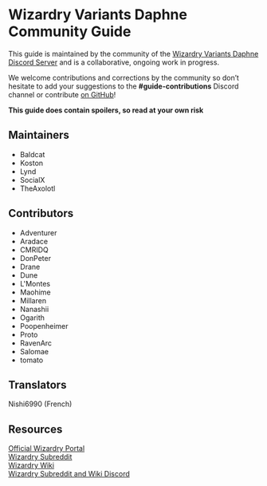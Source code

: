# Wizardry Variants Daphne Community Guide

This guide is maintained by the community of the [Wizardry Variants Daphne Discord Server](https://discord.gg/YjYmUCkBXK) and is a collaborative, ongoing work in progress.

We welcome contributions and corrections by the community so don’t hesitate to add your suggestions to the **#guide-contributions** Discord channel or contribute [on GitHub](https://github.com/itsnicksia/wizardry-daphne-guide)\!

**This guide does contain spoilers, so read at your own risk**

## Maintainers

- Baldcat
- Koston
- Lynd
- SocialX
- TheAxolotl

## Contributors

- Adventurer
- Aradace
- CMRIDQ
- DonPeter
- Drane
- Dune
- L'Montes
- Maohime
- Millaren
- Nanashii
- Ogarith
- Poopenheimer
- Proto
- RavenArc
- Salomae
- tomato

## Translators

Nishi6990 (French)

## Resources

[Official Wizardry Portal](https://wizardry.info/en)  
[Wizardry Subreddit](https://www.reddit.com/r/wizardry/)  
[Wizardry Wiki](https://wizardry.wiki.gg/wiki/Wizardry_Wiki)  
[Wizardry Subreddit and Wiki Discord](https://discord.gg/cknNfGG7YC)
